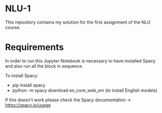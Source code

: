 # NLU-1
This repository contains my solution for the first assignment of the NLU course.


# Requirements
In order to run this Jupyter Notebook is necessary to have installed Spacy and also run all the block in sequence.

To install Spacy:
- pip install spacy
- python -m spacy download en_core_web_sm (to install English models)

If this doesn't work please check the Spacy documentation -> https://spacy.io/usage 
